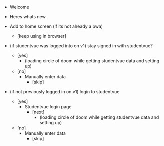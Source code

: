 - Welcome
- Heres whats new
- Add to home screen (if its not already a pwa)
  - [keep using in browser]

- (if studentvue was logged into on v1) stay signed in with studentvue?
  - [yes]
    - (loading circle of doom while getting studentvue data and setting up)
  - [no]
    - Manually enter data 
      - [skip]
- (if not previously logged in on v1) login to studentvue
  - [yes]
    - Studentvue login page
      - [next]
        - (loading circle of doom while getting studentvue data and setting up)
  - [no]
    - Manually enter data 
      - [skip]
